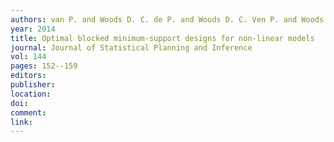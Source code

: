 ```yaml
---
authors: van P. and Woods D. C. de P. and Woods D. C. Ven P. and Woods D. C. 
year: 2014 
title: Optimal blocked minimum-support designs for non-linear models 
journal: Journal of Statistical Planning and Inference 
vol: 144 
pages: 152--159 
editors: 
publisher: 
location: 
doi: 
comment: 
link: 
---
```

 
